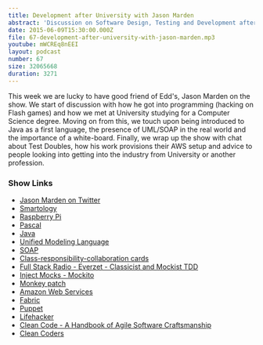 ```yaml
---
title: Development after University with Jason Marden
abstract: 'Discussion on Software Design, Testing and Development after University'
date: 2015-06-09T15:30:00.000Z
file: 67-development-after-university-with-jason-marden.mp3
youtube: mWCREq8nEEI
layout: podcast
number: 67
size: 32065668
duration: 3271
---
```


This week we are lucky to have good friend of Edd's, Jason Marden on the show.
We start of discussion with how he got into programming (hacking on Flash games) and how we met at University studying for a Computer Science degree.
Moving on from this, we touch upon being introduced to Java as a first language, the presence of UML/SOAP in the real world and the importance of a white-board.
Finally, we wrap up the show with chat about Test Doubles, how his work provisions their AWS setup and advice to people looking into getting into the industry from University or another profession.

### Show Links

- [Jason Marden on Twitter](https://twitter.com/jason_marden_42)
- [Smartology](http://www.smartology.net/)
- [Raspberry Pi](https://www.raspberrypi.org/)
- [Pascal](http://en.wikipedia.org/wiki/Pascal_%28programming_language%29)
- [Java](http://en.wikipedia.org/wiki/Java_%28programming_language%29)
- [Unified Modeling Language](http://en.wikipedia.org/wiki/Unified_Modeling_Language)
- [SOAP](http://en.wikipedia.org/wiki/SOAP)
- [Class-responsibility-collaboration cards](http://en.wikipedia.org/wiki/Class-responsibility-collaboration_card)
- [Full Stack Radio - Everzet - Classicist and Mockist TDD](http://fullstackradio.com/episodes/15/)
- [Inject Mocks - Mockito](http://docs.mockito.googlecode.com/hg/1.9.5/org/mockito/InjectMocks.html)
- [Monkey patch](http://en.wikipedia.org/wiki/Monkey_patch)
- [Amazon Web Services](http://aws.amazon.com/)
- [Fabric](http://www.fabfile.org/)
- [Puppet](https://puppetlabs.com/)
- [Lifehacker](http://www.lifehacker.co.uk/)
- [Clean Code - A Handbook of Agile Software Craftsmanship](http://www.amazon.co.uk/Clean-Code-Handbook-Software-Craftsmanship/dp/0132350882)
- [Clean Coders](https://cleancoders.com/)
